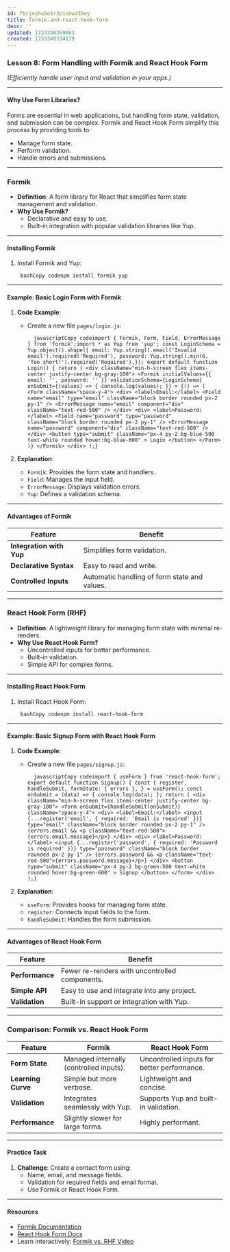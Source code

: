 ```yaml
---
id: fbrjoyhu5o5r3p1xhwd35ey
title: formik-and-react-hook-form
desc: ''
updated: 1733340369063
created: 1733340334179
---
```


### Lesson 8: **Form Handling with Formik and React Hook Form**

*(Efficiently handle user input and validation in your apps.)*

* * *

#### Why Use Form Libraries?

Forms are essential in web applications, but handling form state, validation, and submission can be complex. Formik and React Hook Form simplify this process by providing tools to:

- Manage form state.
- Perform validation.
- Handle errors and submissions.

* * *

### **Formik**

- **Definition**: A form library for React that simplifies form state management and validation.
- **Why Use Formik?**
    - Declarative and easy to use.
    - Built-in integration with popular validation libraries like Yup.

* * *

#### Installing Formik

1. Install Formik and Yup:

        bashCopy codenpm install formik yup

* * *

#### Example: Basic Login Form with Formik

1. **Code Example**:

    - Create a new file `pages/login.js`:

            javascriptCopy codeimport { Formik, Form, Field, ErrorMessage } from 'formik';import * as Yup from 'yup'; const LoginSchema = Yup.object().shape({ email: Yup.string().email('Invalid email').required('Required'), password: Yup.string().min(6, 'Too short!').required('Required'),}); export default function Login() { return ( <div className="min-h-screen flex items-center justify-center bg-gray-100"> <Formik initialValues={{ email: '', password: '' }} validationSchema={LoginSchema} onSubmit={(values) => { console.log(values); }} > {() => ( <Form className="space-y-4"> <div> <label>Email:</label> <Field name="email" type="email" className="block border rounded px-2 py-1" /> <ErrorMessage name="email" component="div" className="text-red-500" /> </div> <div> <label>Password:</label> <Field name="password" type="password" className="block border rounded px-2 py-1" /> <ErrorMessage name="password" component="div" className="text-red-500" /> </div> <button type="submit" className="px-4 py-2 bg-blue-500 text-white rounded hover:bg-blue-600" > Login </button> </Form> )} </Formik> </div> );}
2. **Explanation**:

    - `Formik`: Provides the form state and handlers.
    - `Field`: Manages the input field.
    - `ErrorMessage`: Displays validation errors.
    - `Yup`: Defines a validation schema.

* * *

#### Advantages of Formik

| Feature | Benefit |
| --- | --- |
| **Integration with Yup** | Simplifies form validation. |
| **Declarative Syntax** | Easy to read and write. |
| **Controlled Inputs** | Automatic handling of form state and values. |

* * *

### **React Hook Form (RHF)**

- **Definition**: A lightweight library for managing form state with minimal re-renders.
- **Why Use React Hook Form?**
    - Uncontrolled inputs for better performance.
    - Built-in validation.
    - Simple API for complex forms.

* * *

#### Installing React Hook Form

1. Install React Hook Form:

        bashCopy codenpm install react-hook-form

* * *

#### Example: Basic Signup Form with React Hook Form

1. **Code Example**:

    - Create a new file `pages/signup.js`:

            javascriptCopy codeimport { useForm } from 'react-hook-form'; export default function Signup() { const { register, handleSubmit, formState: { errors }, } = useForm(); const onSubmit = (data) => { console.log(data); }; return ( <div className="min-h-screen flex items-center justify-center bg-gray-100"> <form onSubmit={handleSubmit(onSubmit)} className="space-y-4"> <div> <label>Email:</label> <input {...register('email', { required: 'Email is required' })} type="email" className="block border rounded px-2 py-1" /> {errors.email && <p className="text-red-500">{errors.email.message}</p>} </div> <div> <label>Password:</label> <input {...register('password', { required: 'Password is required' })} type="password" className="block border rounded px-2 py-1" /> {errors.password && <p className="text-red-500">{errors.password.message}</p>} </div> <button type="submit" className="px-4 py-2 bg-green-500 text-white rounded hover:bg-green-600" > Signup </button> </form> </div> );}
2. **Explanation**:

    - `useForm`: Provides hooks for managing form state.
    - `register`: Connects input fields to the form.
    - `handleSubmit`: Handles the form submission.

* * *

#### Advantages of React Hook Form

| Feature | Benefit |
| --- | --- |
| **Performance** | Fewer re-renders with uncontrolled components. |
| **Simple API** | Easy to use and integrate into any project. |
| **Validation** | Built-in support or integration with Yup. |

* * *

### Comparison: Formik vs. React Hook Form

| Feature | Formik | React Hook Form |
| --- | --- | --- |
| **Form State** | Managed internally (controlled inputs). | Uncontrolled inputs for better performance. |
| **Learning Curve** | Simple but more verbose. | Lightweight and concise. |
| **Validation** | Integrates seamlessly with Yup. | Supports Yup and built-in validation. |
| **Performance** | Slightly slower for large forms. | Highly performant. |

* * *

#### Practice Task

1. **Challenge**: Create a contact form using:
    - Name, email, and message fields.
    - Validation for required fields and email format.
    - Use Formik or React Hook Form.

* * *

#### Resources

- [Formik Documentation](https://formik.org/)
- [React Hook Form Docs](https://react-hook-form.com/)
- Learn interactively: [Formik vs. RHF Video](https://www.youtube.com/watch?v=bU_eq8qyjic)